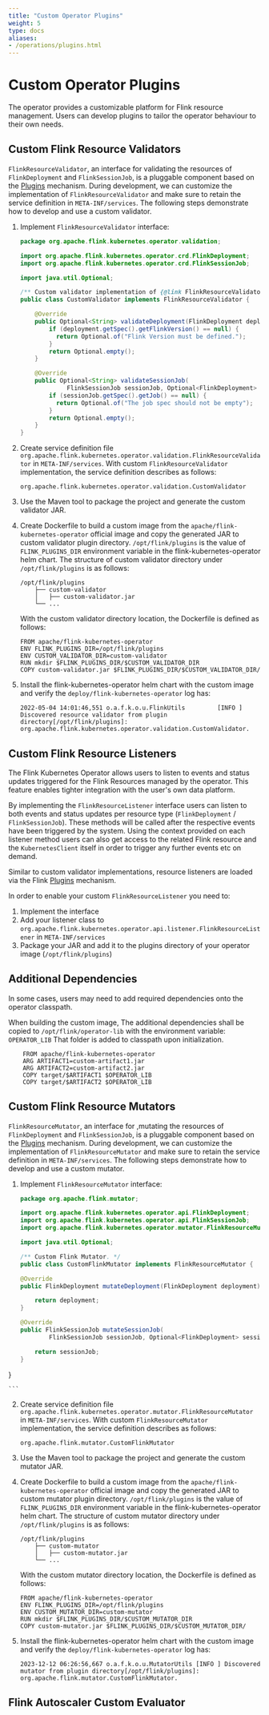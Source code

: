 ```yaml
---
title: "Custom Operator Plugins"
weight: 5
type: docs
aliases:
- /operations/plugins.html
---
```

<!--
Licensed to the Apache Software Foundation (ASF) under one
or more contributor license agreements.  See the NOTICE file
distributed with this work for additional information
regarding copyright ownership.  The ASF licenses this file
to you under the Apache License, Version 2.0 (the
"License"); you may not use this file except in compliance
with the License.  You may obtain a copy of the License at

  http://www.apache.org/licenses/LICENSE-2.0

Unless required by applicable law or agreed to in writing,
software distributed under the License is distributed on an
"AS IS" BASIS, WITHOUT WARRANTIES OR CONDITIONS OF ANY
KIND, either express or implied.  See the License for the
specific language governing permissions and limitations
under the License.
-->

# Custom Operator Plugins

The operator provides a customizable platform for Flink resource management. Users can develop plugins to tailor the operator behaviour to their own needs.

## Custom Flink Resource Validators

`FlinkResourceValidator`, an interface for validating the resources of `FlinkDeployment` and `FlinkSessionJob`,  is a pluggable component based on the [Plugins](https://nightlies.apache.org/flink/flink-docs-master/docs/deployment/filesystems/plugins) mechanism. During development, we can customize the implementation of `FlinkResourceValidator` and make sure to retain the service definition in `META-INF/services`.
The following steps demonstrate how to develop and use a custom validator.

1. Implement `FlinkResourceValidator` interface:
    ```java
    package org.apache.flink.kubernetes.operator.validation;

    import org.apache.flink.kubernetes.operator.crd.FlinkDeployment;
    import org.apache.flink.kubernetes.operator.crd.FlinkSessionJob;

    import java.util.Optional;

    /** Custom validator implementation of {@link FlinkResourceValidator}. */
    public class CustomValidator implements FlinkResourceValidator {

        @Override
        public Optional<String> validateDeployment(FlinkDeployment deployment) {
            if (deployment.getSpec().getFlinkVersion() == null) {
              return Optional.of("Flink Version must be defined.");
            }
            return Optional.empty();
        }

        @Override
        public Optional<String> validateSessionJob(
                 FlinkSessionJob sessionJob, Optional<FlinkDeployment> session) {
            if (sessionJob.getSpec().getJob() == null) {
              return Optional.of("The job spec should not be empty");
            }
            return Optional.empty();
        }
    }
    ```

2. Create service definition file `org.apache.flink.kubernetes.operator.validation.FlinkResourceValidator` in `META-INF/services`.   With custom `FlinkResourceValidator` implementation, the service definition describes as follows:
    ```text
    org.apache.flink.kubernetes.operator.validation.CustomValidator
    ```

3. Use the Maven tool to package the project and generate the custom validator JAR.

4. Create Dockerfile to build a custom image from the `apache/flink-kubernetes-operator` official image and copy the generated JAR to custom validator plugin directory.
    `/opt/flink/plugins` is the value of `FLINK_PLUGINS_DIR` environment variable in the flink-kubernetes-operator helm chart. The structure of custom validator directory under `/opt/flink/plugins` is as follows:
    ```text
    /opt/flink/plugins
        ├── custom-validator
        │   ├── custom-validator.jar
        └── ...
    ```

    With the custom validator directory location, the Dockerfile is defined as follows:
    ```shell script
    FROM apache/flink-kubernetes-operator
    ENV FLINK_PLUGINS_DIR=/opt/flink/plugins
    ENV CUSTOM_VALIDATOR_DIR=custom-validator
    RUN mkdir $FLINK_PLUGINS_DIR/$CUSTOM_VALIDATOR_DIR
    COPY custom-validator.jar $FLINK_PLUGINS_DIR/$CUSTOM_VALIDATOR_DIR/
    ```

5. Install the flink-kubernetes-operator helm chart with the custom image and verify the `deploy/flink-kubernetes-operator` log has:
    ```text
    2022-05-04 14:01:46,551 o.a.f.k.o.u.FlinkUtils         [INFO ] Discovered resource validator from plugin directory[/opt/flink/plugins]: org.apache.flink.kubernetes.operator.validation.CustomValidator.
    ```

## Custom Flink Resource Listeners

The Flink Kubernetes Operator allows users to listen to events and status updates triggered for the Flink Resources managed by the operator.
This feature enables tighter integration with the user's own data platform.

By implementing the `FlinkResourceListener` interface users can listen to both events and status updates per resource type (`FlinkDeployment` / `FlinkSessionJob`). These methods will be called after the respective events have been triggered by the system.
Using the context provided on each listener method users can also get access to the related Flink resource and the `KubernetesClient` itself in order to trigger any further events etc on demand.

Similar to custom validator implementations, resource listeners are loaded via the Flink [Plugins](https://nightlies.apache.org/flink/flink-docs-master/docs/deployment/filesystems/plugins) mechanism.

In order to enable your custom `FlinkResourceListener` you need to:

 1. Implement the interface
 2. Add your listener class to `org.apache.flink.kubernetes.operator.api.listener.FlinkResourceListener` in `META-INF/services`
 3. Package your JAR and add it to the plugins directory of your operator image (`/opt/flink/plugins`)


## Additional Dependencies
In some cases, users may need to add required dependencies onto the operator classpath.

When building the custom image, The additional dependencies shall be copied to `/opt/flink/operator-lib` with the environment variable: `OPERATOR_LIB`
That folder is added to classpath upon initialization.

```shell script
    FROM apache/flink-kubernetes-operator
    ARG ARTIFACT1=custom-artifact1.jar
    ARG ARTIFACT2=custom-artifact2.jar
    COPY target/$ARTIFACT1 $OPERATOR_LIB
    COPY target/$ARTIFACT2 $OPERATOR_LIB
```

## Custom Flink Resource Mutators

`FlinkResourceMutator`, an interface for ,mutating the resources of `FlinkDeployment` and `FlinkSessionJob`,  is a pluggable component based on the [Plugins](https://nightlies.apache.org/flink/flink-docs-master/docs/deployment/filesystems/plugins) mechanism. During development, we can customize the implementation of `FlinkResourceMutator` and make sure to retain the service definition in `META-INF/services`.
The following steps demonstrate how to develop and use a custom mutator.

1. Implement `FlinkResourceMutator` interface:
    ```java
    package org.apache.flink.mutator;

   import org.apache.flink.kubernetes.operator.api.FlinkDeployment;
   import org.apache.flink.kubernetes.operator.api.FlinkSessionJob;
   import org.apache.flink.kubernetes.operator.mutator.FlinkResourceMutator;

   import java.util.Optional;

   /** Custom Flink Mutator. */
   public class CustomFlinkMutator implements FlinkResourceMutator {

    @Override
    public FlinkDeployment mutateDeployment(FlinkDeployment deployment) {

        return deployment;
    }

    @Override
    public FlinkSessionJob mutateSessionJob(
            FlinkSessionJob sessionJob, Optional<FlinkDeployment> session) {

        return sessionJob;
    }
}

    ```

2. Create service definition file `org.apache.flink.kubernetes.operator.mutator.FlinkResourceMutator` in `META-INF/services`.   With custom `FlinkResourceMutator` implementation, the service definition describes as follows:
    ```text
    org.apache.flink.mutator.CustomFlinkMutator
    ```

3. Use the Maven tool to package the project and generate the custom mutator JAR.

4. Create Dockerfile to build a custom image from the `apache/flink-kubernetes-operator` official image and copy the generated JAR to custom mutator plugin directory.
   `/opt/flink/plugins` is the value of `FLINK_PLUGINS_DIR` environment variable in the flink-kubernetes-operator helm chart. The structure of custom mutator directory under `/opt/flink/plugins` is as follows:
    ```text
    /opt/flink/plugins
        ├── custom-mutator
        │   ├── custom-mutator.jar
        └── ...
    ```

   With the custom mutator directory location, the Dockerfile is defined as follows:
    ```shell script
    FROM apache/flink-kubernetes-operator
    ENV FLINK_PLUGINS_DIR=/opt/flink/plugins
    ENV CUSTOM_MUTATOR_DIR=custom-mutator
    RUN mkdir $FLINK_PLUGINS_DIR/$CUSTOM_MUTATOR_DIR
    COPY custom-mutator.jar $FLINK_PLUGINS_DIR/$CUSTOM_MUTATOR_DIR/
    ```

5. Install the flink-kubernetes-operator helm chart with the custom image and verify the `deploy/flink-kubernetes-operator` log has:
    ```text
    2023-12-12 06:26:56,667 o.a.f.k.o.u.MutatorUtils [INFO ] Discovered mutator from plugin directory[/opt/flink/plugins]: org.apache.flink.mutator.CustomFlinkMutator.
    ```

## Flink Autoscaler Custom Evaluator
